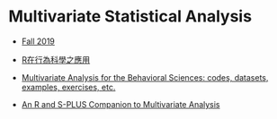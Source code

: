 # Multivariate Statistical Analysis

- [Fall 2019](calendar.md)

- [R在行為科學之應用](http://myweb.ncku.edu.tw/~cpcheng/Rbook/index.htm)

- [Multivariate Analysis for the Behavioral Sciences: codes, datasets, examples, exercises, etc.](https://github.com/KimmoVehkalahti/MABS)

- [An R and S-PLUS Companion to Multivariate Analysis](https://www.york.ac.uk/depts/maths/data/everitt/welcome.htm)
